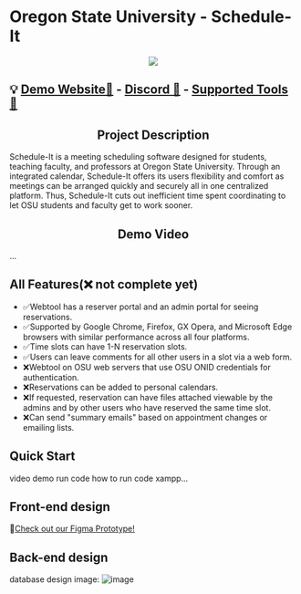 # Oregon State University - Schedule-It
<p align="center"><img src="https://lh3.googleusercontent.com/pw/AJFCJaUijRE_qyiuXSb333XAHMiusOJ499Uy3d_hPMRABn-Npd9873pqRaYSPlHwYzo5V0hghlELVZdCJydb1Zr7X9bws4xxhjueiFyrYkCzMPq2JwODDRtukeOtMQM1dVzXhbNDlG-Se0pCQYIhdoY3P4z4p6JGKIR2LGGfyejhMfgtE-8o_wszC2EJjxOSiXRalGCiEdTILSiivo10H_ZLb7ZpbvPKdkSPLxahBvWJI8QGYXUHLsV33hM5QqUk-cCQrMeKkURQeadOU5uKqMCU3CwBaT-owOO2RrjnSIDZ4Y6dyIhM47zOhH2WvCgBNGv6_hI5kAu3W2ibWUqUwikd3AdkoYl8Y5_0JPRVGxWk-AlcvPPKA2ndp4gSt0lm_AFsPJ_7bA3BrQ6foNeSXbuwKcJOPcYndEkyQwdA2K_-HIhFYci3e7B_-5Wi1JSxzrRvf6nRCvL-zBkUsZW2hPgGiClu7uSE-3lU4l7ROi1z6kB0_yBmC5oCbAvnYKUhcVaPZDlmEGzKR8F9JnJTW4k385AFcHBGly5pCyc_PRUvcSadhpvoCrOWq2DUhJoAsQSM9MKNVR0EhVaMn2xpyfjpwDev6_uUIA_b8uZsuYSYrC51tpVIFN-2guddnU4VCTL7_IFJb4WOcNqmCGhE3T2BN1e1mItbzTKt6pydT5rKiO9frPTgrhR7FRUS57kkx3yJMb_o72rkeakMY2yhMmNp88GGqBIebzN0dL0x33rPOBs3JgH3aNmLM0BmJchWm97Ed_hfqxXIl5shuH5uv5OnR_3c2Vocw9XTnizFVbzmMH50VCAiSL7cw8YjvFkvsCuDYtKAIkz223LYXlCbb5UdpYU9Z1_U-yg1e15kELYtE17VLEWtlyiOsEfGnGC3yCmTo3rkToXDSrZqIobMQF7G2bAmsAtwidozIYzS2njhG08dlVul_sXDhwXjSeWDjQaAXisvF1Fa0psZ4D8rIrTmE_DGg4oRXvd335V5pFUKHgYsXEyZZCksLpMjnMhvxXtp00D4Q_xtkL2_NGb2uKQDtsg2-3wBTjJAX6LP18Nrvg=w1343-h873-s-no?authuser=0"/></p>


## 💡 [Demo Website📃](https://osu-scheduleit.000webhostapp.com/OSU_ScheduleIT/index.php) - [Discord 💬](https://discord.gg/BwgpFa3Mj5) - [Supported Tools 🧰](https://it.engineering.oregonstate.edu/supported-tools-platforms-web-development)

<h2 align="center"> Project Description </h2>
Schedule-It is a meeting scheduling software designed for students, teaching faculty, and professors at Oregon State University. Through an integrated calendar, Schedule-It offers its users flexibility and comfort as meetings can be arranged quickly and securely all in one centralized platform. Thus, Schedule-It cuts out inefficient time spent coordinating to let OSU students and faculty get to work sooner.

<h2 align="center"> Demo Video </h2>
...

## All Features(❌ not complete yet)
- ✅Webtool has a reserver portal and an admin portal for seeing reservations.
- ✅Supported by Google Chrome, Firefox, GX Opera, and Microsoft Edge browsers with similar performance across all four platforms.
- ✅Time slots can have 1-N reservation slots.
- ✅Users can leave comments for all other users in a slot via a web form.
- ❌Webtool on OSU web servers that use OSU ONID credentials for authentication.
- ❌Reservations can be added to personal calendars.
- ❌If requested, reservation can have files attached viewable by the admins and by other users who have reserved the same time slot.
- ❌Can send "summary emails" based on appointment changes or emailing lists.

## Quick Start
video demo run code
how to run code
xampp...

## Front-end design
🤖[Check out our Figma Prototype!](https://www.figma.com/proto/k0BjEiY1yajNZD2sNG31jT/ScheduleIt?node-id=9-39&scaling=min-zoom&page-id=0%3A1&starting-point-node-id=9%3A39)

## Back-end design
database design image:
![image](https://github.com/Jason-0118/OSU_ScheduleIT/assets/91577254/56604878-da60-4006-89e0-96dac0da7c96)

